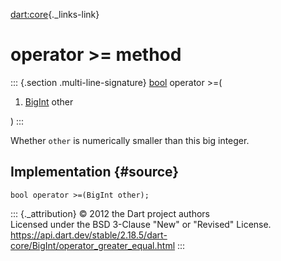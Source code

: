 [dart:core](../../dart-core/dart-core-library){._links-link}

operator \>= method
===================

::: {.section .multi-line-signature}
[bool](../bool-class) operator \>=(

1.  [BigInt](../bigint-class) other

)
:::

Whether `other` is numerically smaller than this big integer.

Implementation {#source}
--------------

``` {.language-dart data-language="dart"}
bool operator >=(BigInt other);
```

::: {._attribution}
© 2012 the Dart project authors\
Licensed under the BSD 3-Clause \"New\" or \"Revised\" License.\
<https://api.dart.dev/stable/2.18.5/dart-core/BigInt/operator_greater_equal.html>
:::
